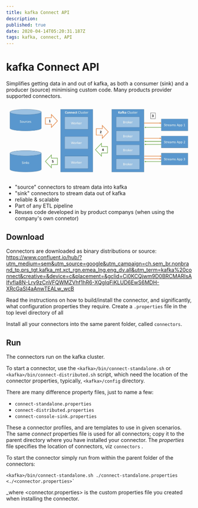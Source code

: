 ```yaml
---
title: kafka Connect API
description: 
published: true
date: 2020-04-14T05:20:31.187Z
tags: kafka, connect, API
---
```


# kafka Connect API
Simplifies getting data in and out of kafka, as both a consumer (sink) and a producer (source) minimising custom code. Many products provider supported connectors.

![kafka-connect.png](/uploads/kafka/kafka-connect.png)

* "source" connectors to stream data into kafka
* "sink" connectors to stream data out of kafka
* reliable & scalable
* Part of any ETL pipeline
* Reuses code developed in by product companys (when using the company's own connetor)

## Download
Connectors are downloaded as binary distributions or source:
https://www.confluent.io/hub/?utm_medium=sem&utm_source=google&utm_campaign=ch.sem_br.nonbrand_tp.prs_tgt.kafka_mt.xct_rgn.emea_lng.eng_dv.all&utm_term=kafka%20connect&creative=&device=c&placement=&gclid=Cj0KCQjwm9D0BRCMARIsAIfvfIa8N-Lrv9zCnVFQWMZVhf1hR6-XQgIqFiKLUD6EwS6MDH-XRcGaSI4aAnwTEALw_wcB

Read the instructions on how to build/install the connector, and significantly, what configuration properties they require. Create a `.properties` file in the top level directory of all 

Install all your connectors into the same parent folder, called `connectors`.

## Run
The connectors run on the kafka cluster.

To start a connector, use the `<kafka>/bin/connect-standalone.sh` or `<kafka>/bin/connect-distributed.sh` script, which need the location of the connector properties, typically, `<kafka>/config` directory.

There are many difference property files, just to name a few:
* `connect-standalone.properties`
* `connect-distributed.properties`
* `connect-console-sink.properties`

These a connector profiles, and are templates to use in given scenarios. The same _connect_ properties file is used for all connectors; copy it to the parent directory where you have installed your connector. The _properties_ file specifies the location of connectors, viz `connectors` .

To start the connector simply run from within the parent folder of the connectors:
```
<kafka>/bin/connect-standalone.sh ./connect-standalone.properties <./<connector.properties>`
```

_where <connector.properties> is the custom properties file you created when installing the connector.

